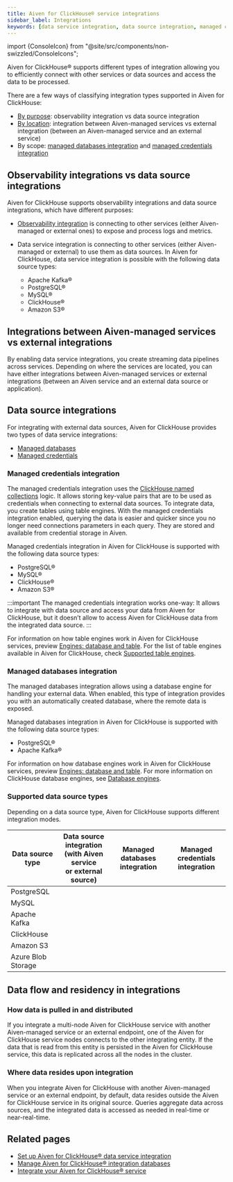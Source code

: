 ```yaml
---
title: Aiven for ClickHouse® service integrations
sidebar_label: Integrations
keywords: [data service integration, data source integration, managed credentials integration, managed databases integration, named collections]
---
```


import {ConsoleIcon} from "@site/src/components/non-swizzled/ConsoleIcons";

Aiven for ClickHouse® supports different types of integration allowing you to efficiently connect with other services or data sources and access the data to be processed.

There are a few ways of classifying integration types supported in Aiven for ClickHouse:

- [By purpose](/docs/products/clickhouse/concepts/data-integration-overview#observability-integrations-vs-data-source-integrations):
  observability integration vs data source integration
- [By location](/docs/products/clickhouse/concepts/data-integration-overview#integrations-between-aiven-managed-services-vs-external-integrations):
  integration between Aiven-managed services vs external integration (between an
  Aiven-managed service and an external service)
- By scope: [managed databases integration](/docs/products/clickhouse/concepts/data-integration-overview#managed-databases-integration) and
  [managed credentials integration](/docs/products/clickhouse/concepts/data-integration-overview#managed-credentials-integration)

## Observability integrations vs data source integrations

Aiven for ClickHouse supports observability integrations and data source integrations,
which have different purposes:

- [Observability integration](/docs/products/clickhouse/howto/list-integrations) is
  connecting to other services (either Aiven-managed or external ones) to expose and
  process logs and metrics.
- Data service integration is connecting to other services (either Aiven-managed or external)
  to use them as data sources. In Aiven for ClickHouse, data service integration is
  possible with the following data source types:

  - Apache Kafka®
  - PostgreSQL®
  - MySQL®
  - ClickHouse®
  - Amazon S3®

## Integrations between Aiven-managed services vs external integrations

By enabling data service integrations, you create streaming data pipelines across
services. Depending on where the services are located, you can have either
integrations between Aiven-managed services or external integrations (between an Aiven service
and an external data source or application).

## Data source integrations

For integrating with external data sources, Aiven for ClickHouse provides two types of
data service integrations:

- [Managed databases](/docs/products/clickhouse/concepts/data-integration-overview#managed-databases-integration)
- [Managed credentials](/docs/products/clickhouse/concepts/data-integration-overview#managed-credentials-integration)

### Managed credentials integration

The managed credentials integration uses the
[ClickHouse named collections](https://clickhouse.com/docs/en/operations/named-collections)
logic. It allows storing key-value pairs that are to be used as credentials when
connecting to external data sources. To integrate data, you create tables using table
engines. With the managed credentials integration enabled,
querying the data is easier and quicker since you no longer need connections parameters in
each query. They are stored and available from credential storage in Aiven.

Managed credentials integration in Aiven for ClickHouse is supported with the following
data source types:

- PostgreSQL®
- MySQL®
- ClickHouse®
- Amazon S3®

:::important
The managed credentials integration works one-way: It allows to integrate with data source
and access your data from Aiven for ClickHouse, but it doesn’t allow to access Aiven for
ClickHouse data from the integrated data source.
:::

For information on how table engines work in Aiven for ClickHouse services, preview
[Engines: database and table](/docs/products/clickhouse/concepts/service-architecture#engines-database-and-table).
For the list of table engines available in Aiven for ClickHouse, check
[Supported table engines](/docs/products/clickhouse/reference/supported-table-engines).

### Managed databases integration

The managed databases integration allows using a database engine for handling your
external data. When enabled, this type of integration provides you with an automatically
created database, where the remote data is exposed.

Managed databases integration in Aiven for ClickHouse is supported with the following
data source types:

- PostgreSQL®
- Apache Kafka®

For information on how database engines work in Aiven for ClickHouse services, preview
[Engines: database and table](/docs/products/clickhouse/concepts/service-architecture#engines-database-and-table).
For more information on ClickHouse database engines, see
[Database engines](https://clickhouse.com/docs/en/engines/database-engines).

### Supported data source types

Depending on a data source type, Aiven for ClickHouse supports different integration modes.

| Data source type   | Data source integration<br/>(with Aiven service <br/>or external source)| Managed databases integration| Managed credentials integration |
|--------------------|----------------------------|------------------------------|---------------------------------|
| PostgreSQL         | <ConsoleIcon name="tick"/> | <ConsoleIcon name="tick"/>   | <ConsoleIcon name="tick"/>      |
| MySQL              | <ConsoleIcon name="tick"/> | <ConsoleIcon name="cross"/>  | <ConsoleIcon name="tick"/>      |
| Apache Kafka       | <ConsoleIcon name="tick"/> | <ConsoleIcon name="tick"/>   | <ConsoleIcon name="cross"/>     |
| ClickHouse         | <ConsoleIcon name="tick"/> | <ConsoleIcon name="cross"/>  | <ConsoleIcon name="tick"/>      |
| Amazon S3          | <ConsoleIcon name="tick"/> | <ConsoleIcon name="cross"/>  | <ConsoleIcon name="tick"/>      |
| Azure Blob Storage | <ConsoleIcon name="tick"/> | <ConsoleIcon name="cross"/>  | <ConsoleIcon name="tick"/>      |

## Data flow and residency in integrations

### How data is pulled in and distributed

If you integrate a multi-node Aiven for ClickHouse service with another Aiven-managed
service or an external endpoint, one of the Aiven for ClickHouse service nodes connects
to the other integrating entity. If the data that is read from this entity is persisted in
the Aiven for ClickHouse service, this data is replicated across all the nodes in the
cluster.

### Where data resides upon integration

When you integrate Aiven for ClickHouse with another Aiven-managed service or an external
endpoint, by default, data resides outside the Aiven for ClickHouse service in its original
source. Queries aggregate data across sources, and the integrated data is accessed as
needed in real-time or near-real-time.

## Related pages

- [Set up Aiven for ClickHouse® data service integration](/docs/products/clickhouse/howto/data-service-integration)
- [Manage Aiven for ClickHouse® integration databases](/docs/products/clickhouse/howto/integration-databases)
- [Integrate your Aiven for ClickHouse® service](/docs/products/clickhouse/howto/list-integrations)
